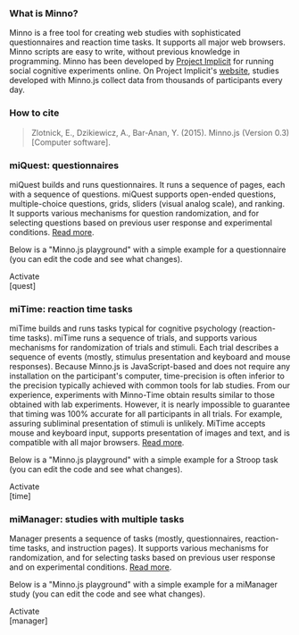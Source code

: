 ### What is Minno?

Minno is a free tool for creating web studies with sophisticated questionnaires
and reaction time tasks. It supports all major web browsers. Minno scripts are
easy to write, without previous knowledge in programming. Minno has been
developed by [Project Implicit](http://projectimplicit.net/about.html) for
running social cognitive experiments online. On Project Implicit's
[website](http://implicit.harvard.edu/implicit), studies developed with Minno.js
collect data from thousands of participants every day.

### How to cite

> Zlotnick, E., Dzikiewicz, A., Bar-Anan, Y. (2015). Minno.js (Version 0.3)
> [Computer software].

### miQuest: questionnaires

miQuest builds and runs questionnaires. It runs a sequence of pages, each with a
sequence of questions. miQuest supports open-ended questions, multiple-choice
questions, grids, sliders (visual analog scale), and ranking. It supports
various mechanisms for question randomization, and for selecting questions based
on previous user response and experimental conditions. [Read
more](/minno-quest/0.1/quest/overview.html).

Below is a "Minno.js playground" with a simple example for a questionnaire (you can edit the code and see what changes).

<section id="quest">
    <div class="buttons"><a class="activate-button">Activate</a></div>
    <div class="editor">[quest]</div>
</section>

### miTime: reaction time tasks

miTime builds and runs tasks typical for cognitive psychology (reaction-time
tasks). miTime runs a sequence of trials, and supports various mechanisms for
randomization of trials and stimuli. Each trial describes a sequence of events
(mostly, stimulus presentation and keyboard and mouse responses). Because
Minno.js is JavaScript-based and does not require any installation on the
participant's computer, time-precision is often inferior to the precision
typically achieved with common tools for lab studies. From our experience,
experiments with Minno-Time obtain results similar to those obtained with lab
experiments. However, it is nearly impossible to guarantee that timing was 100%
accurate for all participants in all trials. For example, assuring subliminal
presentation of stimuli is unlikely. MiTime accepts mouse and keyboard input,
supports presentation of images and text, and is compatible with all major
browsers. [Read more](/minno-time/0.3/time/overview.html).

Below is a "Minno.js playground" with a simple example for a Stroop task  (you can edit the code and see what changes).

<section id="time">
    <div class="buttons"><a class="activate-button">Activate</a></div>
    <div class="editor">[time]</div>
</section>

### miManager: studies with multiple tasks 

Manager presents a sequence of tasks (mostly, questionnaires, reaction-time
tasks, and instruction pages). It supports various mechanisms for randomization,
and for selecting tasks based on previous user response and on experimental
conditions. [Read more](/minno-time/0.3/time/overview.html).

Below is a "Minno.js playground" with a simple example for a miManager study  (you can edit the code and see what changes).

<section id="manager">
    <div class="buttons"><a class="activate-button">Activate</a></div>
    <div class="editor">[manager]</div>
</section>
